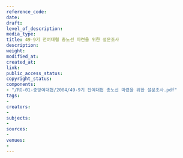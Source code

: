 ```yaml
---
reference_code: 
date: 
draft: 
level_of_description: 
media_type: 
title: 49-9기 전여대협 총노선 마련을 위한 설문조사
description: 
weight: 
modified_at: 
created_at: 
link: 
public_access_status: 
copyright_status: 
components:
- "/RG-01-중앙여대협/2004/49-9기 전여대협 총노선 마련을 위한 설문조사.pdf"
tags:
- 
creators:
- 
subjects:
- 
sources:
- 
venues:
- 
---
```

